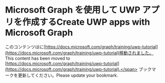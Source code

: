 # <a name="create-uwp-apps-with-microsoft-graph"></a><span data-ttu-id="46ec3-101">Microsoft Graph を使用して UWP アプリを作成する</span><span class="sxs-lookup"><span data-stu-id="46ec3-101">Create UWP apps with Microsoft Graph</span></span>

<span data-ttu-id="46ec3-102">このコンテンツはに[https://docs.microsoft.com/graph/training/uwp-tutorial](https://docs.microsoft.com/graph/training/uwp-tutorial)移動されました。</span><span class="sxs-lookup"><span data-stu-id="46ec3-102">This content has been moved to [https://docs.microsoft.com/graph/training/uwp-tutorial](https://docs.microsoft.com/graph/training/uwp-tutorial).</span></span> <span data-ttu-id="46ec3-103">ブックマークを更新してください。</span><span class="sxs-lookup"><span data-stu-id="46ec3-103">Please update your bookmark.</span></span>

